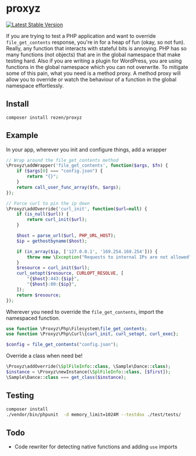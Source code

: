 # proxyz
[![Latest Stable Version](https://poser.pugx.org/rezen/proxyz/v)](//packagist.org/packages/rezen/proxyz)

If you are trying to test a PHP application and want to override `file_get_contents` response, you're in for a heap of fun (okay, so not fun). Really, any function that interacts with stateful bits is annoying. PHP has so many functions (not objects) that are in the global namespace that make testing hard. Also if you are writing a plugin for WordPress, you are using functions in the global namespace which you can not overwrite. To mitigate some of this pain, what you need is a method proxy. A method proxy will allow you to override or watch the behaviour of a function in the global namespace effortlessly.



## Install

`composer install rezen/proxyz` 

## Example
In your app, wherever you init and configure things, add a wrapper  
```php
// Wrap around the file_get_contents method
\Proxyz\addWrapper('file_get_contents', function($args, $fn) {
    if ($args[0] === "config.json") {
        return "{}";
    }
    return call_user_func_array($fn, $args);
});

// Force curl to pin the ip down
\Proxyz\addOverride('curl_init', function($url=null) {
    if (is_null($url)) {
        return curl_init($url);
    }

    $host = parse_url($url, PHP_URL_HOST);
    $ip = gethostbyname($host);

    if (in_array($ip, ['127.0.0.1', '169.254.169.254'])) {
        throw new \Exception("Requests to internal IPs are not allowed");
    }
    $resource = curl_init($url);
    curl_setopt($resource, CURLOPT_RESOLVE, [
        "{$host}:443:{$ip}",
        "{$host}:80:{$ip}",
    ]);
    return $resource;
});
```

Wherever you need to override the `file_get_contents`, import the namespaced function.  
```php
use function \Proxyz\Php\Filesystem\file_get_contents;
use function \Proxyz\Php\Curl\{curl_init, curl_setopt, curl_exec};

$config = file_get_contents("config.json");
```

Override a class when need be!
```php
\Proxyz\addOverride(\SplFileInfo::class, \Sample\Dance::class);
$instance = \Proxyz\newInstance(\SplFileInfo::class, [$first]);
\Sample\Dance::class === get_class($instance);
```

## Testing
```sh
composer install
./vendor/bin/phpunit  -d memory_limit=1024M --testdox ./test/tests/ 
```

## Todo
- Code rewriter for detecting native functions and adding `use` imports 